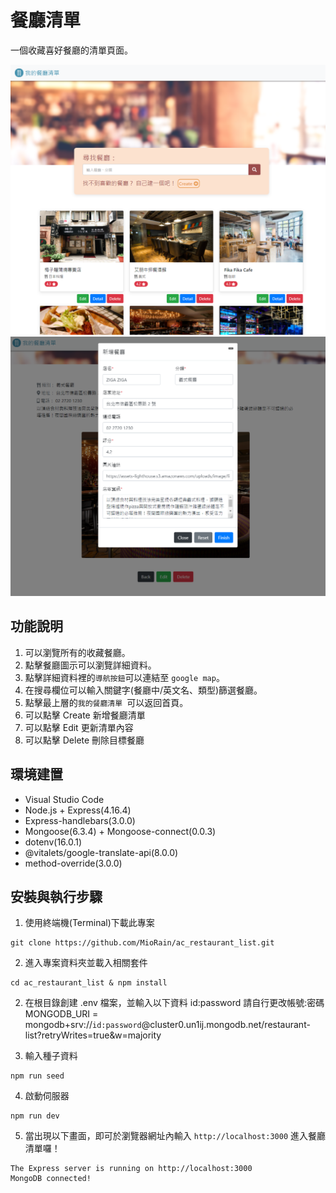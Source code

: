 # 餐廳清單

一個收藏喜好餐廳的清單頁面。

![image](/public/images/homepage.png)
![image](/public/images/homepage2.png)

## 功能說明

1. 可以瀏覽所有的收藏餐廳。
2. 點擊餐廳圖示可以瀏覽詳細資料。
3. 點擊詳細資料裡的`導航按鈕`可以連結至 `google map`。
4. 在搜尋欄位可以輸入關鍵字(餐廳中/英文名、類型)篩選餐廳。
5. 點擊最上層的`我的餐廳清單 `可以返回首頁。
6. 可以點擊 Create 新增餐廳清單
7. 可以點擊 Edit 更新清單內容
8. 可以點擊 Delete 刪除目標餐廳

## 環境建置
- Visual Studio Code
- Node.js + Express(4.16.4)
- Express-handlebars(3.0.0)
- Mongoose(6.3.4) + Mongoose-connect(0.0.3)
- dotenv(16.0.1)
- @vitalets/google-translate-api(8.0.0)
- method-override(3.0.0)

## 安裝與執行步驟
1. 使用終端機(Terminal)下載此專案
```
git clone https://github.com/MioRain/ac_restaurant_list.git
```
2. 進入專案資料夾並載入相關套件
```
cd ac_restaurant_list & npm install
```
2. 在根目錄創建 .env 檔案，並輸入以下資料 id:password 請自行更改帳號:密碼  
MONGODB_URI = mongodb+srv://`id:password`@cluster0.un1ij.mongodb.net/restaurant-list?retryWrites=true&w=majority

3. 輸入種子資料
```
npm run seed
```

4. 啟動伺服器
```
npm run dev
```
5. 當出現以下畫面，即可於瀏覽器網址內輸入 `http://localhost:3000` 進入餐廳清單囉！
```
The Express server is running on http://localhost:3000
MongoDB connected!
```